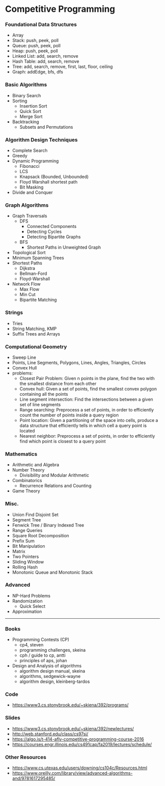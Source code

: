 # Competitive Programming
### Foundational Data Structures
* Array
* Stack: push, peek, poll
* Queue: push, peek, poll
* Heap: push, peek, poll
* Linked List: add, search, remove
* Hash Table: add, search, remove 
* Tree: add, search, remove, first, last, floor, ceiling
* Graph: addEdge, bfs, dfs

### Basic Algorithms
* Binary Search
* Sorting
  * Insertion Sort 
  * Quick Sort
  * Merge Sort
* Backtracking
  * Subsets and Permutations  

### Algorithm Design Techniques
* Complete Search
* Greedy
* Dynamic Programming
  * Fibonacci
  * LCS
  * Knapsack (Bounded, Unbounded)
  * Floyd Warshall shortest path
  * Bit Masking 
* Divide and Conquer

### Graph Algorithms
* Graph Traversals
  * DFS
    * Connected Components
    * Detecting Cycles
    * Detecting Bipartite Graphs
  * BFS
    * Shortest Paths in Unweighted Graph
* Topological Sort
* Minimum Spanning Trees
* Shortest Paths
  * Dijkstra
  * Bellman-Ford
  * Floyd-Warshall
* Network Flow
  * Max Flow
  * Min Cut
  * Bipartite Matching

### Strings
* Tries
* String Matching, KMP
* Suffix Trees and Arrays

### Computational Geometry
* Sweep Line
* Points, Line Segments, Polygons, Lines, Angles, Triangles, Circles
* Convex Hull
* problems:
  * Closest Pair Problem: Given n points in the plane, find the two with the smallest distance from each other
  * Convex hull: Given a set of points, find the smallest convex polygon containing all the points
  * Line segment intersection: Find the intersections between a given set of line segments
  * Range searching: Preprocess a set of points, in order to efficiently count the number of points inside a query region
  * Point location: Given a partitioning of the space into cells, produce a data structure that efficiently tells in which cell a query point is located
  * Nearest neighbor: Preprocess a set of points, in order to efficiently find which point is closest to a query point

### Mathematics
* Arithmetic and Algebra
* Number Theory
  * Divisibility and Modular Arithmetic
* Combinatorics
  * Recurrence Relations and Counting
* Game Theory

### Misc.
* Union Find Disjoint Set
* Segment Tree
* Fenwick Tree / Binary Indexed Tree
* Range Queries
* Square Root Decomposition
* Prefix Sum
* Bit Manipulation
* Matrix
* Two Pointers
* Sliding Window
* Rolling Hash
* Monotonic Queue and Monotonic Stack

### Advanced
* NP-Hard Problems
* Randomization
  * Quick Select
* Approximation

---

### Books
* Programming Contests (CP)
  * cp4, steven
  * programming challenges, skeina
  * cph / guide to cp, antti
  * principles of aps, johan
* Design and Analysis of algorithms
  * algorithm design manual, skeina
  * algorithms, sedgewick-wayne
  * algorithm design, kleinberg-tardos

### Code
* https://www3.cs.stonybrook.edu/~skiena/392/programs/

### Slides
* https://www3.cs.stonybrook.edu/~skiena/392/newlectures/
* http://web.stanford.edu/class/cs97si/
* https://algo.is/t-414-aflv-competitive-programming-course-2016
* https://courses.engr.illinois.edu/cs491cap/fa2019/lectures/schedule/

### Other Resources
* https://www.cs.utexas.edu/users/downing/cs104c/Resources.html
* https://www.oreilly.com/library/view/advanced-algorithms-and/9781617295485/
